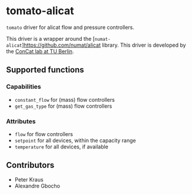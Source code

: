 # tomato-alicat
`tomato` driver for alicat flow and pressure controllers.

This driver is a wrapper around the [`numat-alicat`]https://github.com/numat/alicat library. This driver is developed by the [ConCat lab at TU Berlin](https://tu.berlin/en/concat).

## Supported functions

### Capabilities 
- `constant_flow` for (mass) flow controllers 
-  `get_gas_type` for (mass) flow controllers


### Attributes
- `flow` for flow controllers
- `setpoint` for all devices, within the capacity range
- `temperature` for all devices, if available

## Contributors

- Peter Kraus
- Alexandre Gbocho
